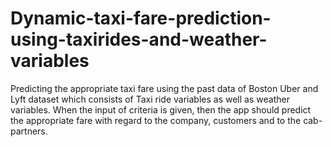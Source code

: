 # Dynamic-taxi-fare-prediction-using-taxirides-and-weather-variables
Predicting the appropriate taxi fare using the past data of Boston Uber and Lyft dataset which consists of Taxi ride variables as well as weather variables. 
When the input of criteria is given, then the app should predict the appropriate fare with regard to the company, customers and to the cab-partners.
